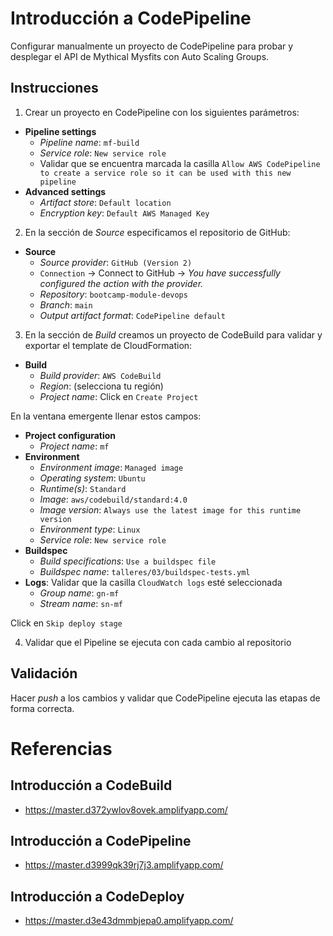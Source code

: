 # Introducción a CodePipeline

Configurar manualmente un proyecto de CodePipeline para probar y desplegar el API de Mythical Mysfits con Auto Scaling Groups.

## Instrucciones

1. Crear un proyecto en CodePipeline con los siguientes parámetros:

- **Pipeline settings**
  - *Pipeline name*: `mf-build`
  - *Service role*: `New service role`
  - Validar que se encuentra marcada la casilla `Allow AWS CodePipeline to create a service role so it can be used with this new pipeline`
- **Advanced settings**
  - *Artifact store*: `Default location`
  - *Encryption key*: `Default AWS Managed Key`

2. En la sección de *Source* especificamos el repositorio de GitHub:

- **Source**
  - *Source provider*: `GitHub (Version 2)`
  - `Connection` -> Connect to GitHub -> *You have successfully configured the action with the provider.*
  - *Repository*: `bootcamp-module-devops`
  - *Branch*: `main`
  - *Output artifact format*: `CodePipeline default`

3. En la sección de *Build* creamos un proyecto de CodeBuild para validar y exportar el template de CloudFormation:

- **Build**
  - *Build provider*: `AWS CodeBuild`
  - *Region*: (selecciona tu región)
  - *Project name*: Click en `Create Project`

En la ventana emergente llenar estos campos:

- **Project configuration**
  - *Project name*: `mf`
- **Environment**
  - *Environment image*: `Managed image`
  - *Operating system*: `Ubuntu`
  - *Runtime(s)*: `Standard`
  - *Image*: `aws/codebuild/standard:4.0`
  - *Image version*: `Always use the latest image for this runtime version`
  - *Environment type*: `Linux`
  - *Service role*: `New service role`
- **Buildspec**
  - *Build specifications*: `Use a buildspec file`
  - *Buildspec name*: `talleres/03/buildspec-tests.yml`
- **Logs**: Validar que la casilla `CloudWatch logs` esté seleccionada
  - *Group name*: `gn-mf`
  - *Stream name*: `sn-mf`

Click en `Skip deploy stage`

4. Validar que el Pipeline se ejecuta con cada cambio al repositorio

## Validación

Hacer *push* a los cambios y validar que CodePipeline ejecuta las etapas de forma correcta.

# Referencias

## Introducción a CodeBuild

- https://master.d372ywlov8ovek.amplifyapp.com/

## Introducción a CodePipeline

- https://master.d3999qk39rj7j3.amplifyapp.com/

## Introducción a CodeDeploy

- https://master.d3e43dmmbjepa0.amplifyapp.com/
